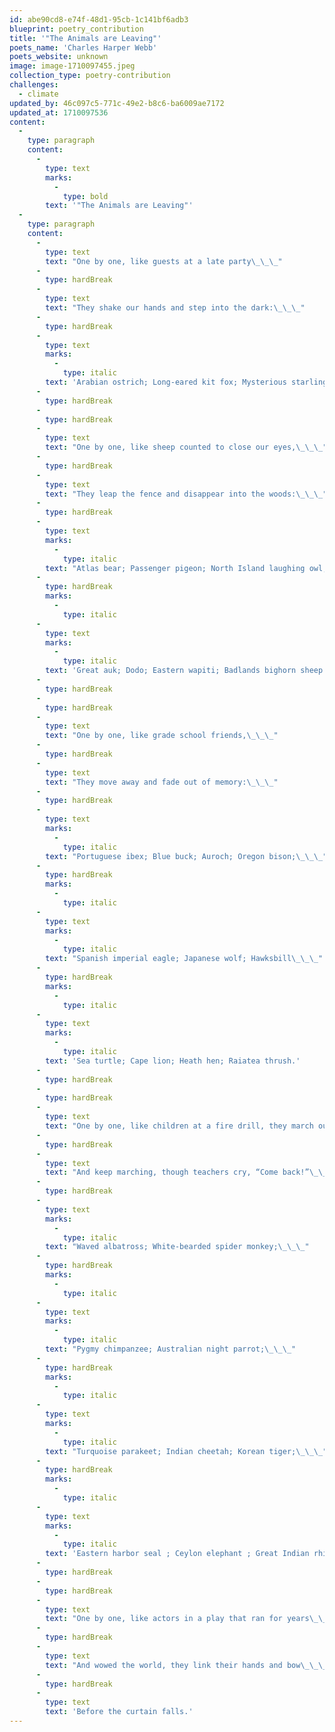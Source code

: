 ```yaml
---
id: abe90cd8-e74f-48d1-95cb-1c141bf6adb3
blueprint: poetry_contribution
title: '"The Animals are Leaving"'
poets_name: 'Charles Harper Webb'
poets_website: unknown
image: image-1710097455.jpeg
collection_type: poetry-contribution
challenges:
  - climate
updated_by: 46c097c5-771c-49e2-b8c6-ba6009ae7172
updated_at: 1710097536
content:
  -
    type: paragraph
    content:
      -
        type: text
        marks:
          -
            type: bold
        text: '"The Animals are Leaving"'
  -
    type: paragraph
    content:
      -
        type: text
        text: "One by one, like guests at a late party\_\_\_"
      -
        type: hardBreak
      -
        type: text
        text: "They shake our hands and step into the dark:\_\_\_"
      -
        type: hardBreak
      -
        type: text
        marks:
          -
            type: italic
        text: 'Arabian ostrich; Long-eared kit fox; Mysterious starling.'
      -
        type: hardBreak
      -
        type: hardBreak
      -
        type: text
        text: "One by one, like sheep counted to close our eyes,\_\_\_"
      -
        type: hardBreak
      -
        type: text
        text: "They leap the fence and disappear into the woods:\_\_\_"
      -
        type: hardBreak
      -
        type: text
        marks:
          -
            type: italic
        text: "Atlas bear; Passenger pigeon; North Island laughing owl;\_\_\_"
      -
        type: hardBreak
        marks:
          -
            type: italic
      -
        type: text
        marks:
          -
            type: italic
        text: 'Great auk; Dodo; Eastern wapiti; Badlands bighorn sheep. '
      -
        type: hardBreak
      -
        type: hardBreak
      -
        type: text
        text: "One by one, like grade school friends,\_\_\_"
      -
        type: hardBreak
      -
        type: text
        text: "They move away and fade out of memory:\_\_\_"
      -
        type: hardBreak
      -
        type: text
        marks:
          -
            type: italic
        text: "Portuguese ibex; Blue buck; Auroch; Oregon bison;\_\_\_"
      -
        type: hardBreak
        marks:
          -
            type: italic
      -
        type: text
        marks:
          -
            type: italic
        text: "Spanish imperial eagle; Japanese wolf; Hawksbill\_\_\_"
      -
        type: hardBreak
        marks:
          -
            type: italic
      -
        type: text
        marks:
          -
            type: italic
        text: 'Sea turtle; Cape lion; Heath hen; Raiatea thrush.'
      -
        type: hardBreak
      -
        type: hardBreak
      -
        type: text
        text: "One by one, like children at a fire drill, they march outside,\_\_\_"
      -
        type: hardBreak
      -
        type: text
        text: "And keep marching, though teachers cry, “Come back!”\_\_\_"
      -
        type: hardBreak
      -
        type: text
        marks:
          -
            type: italic
        text: "Waved albatross; White-bearded spider monkey;\_\_\_"
      -
        type: hardBreak
        marks:
          -
            type: italic
      -
        type: text
        marks:
          -
            type: italic
        text: "Pygmy chimpanzee; Australian night parrot;\_\_\_"
      -
        type: hardBreak
        marks:
          -
            type: italic
      -
        type: text
        marks:
          -
            type: italic
        text: "Turquoise parakeet; Indian cheetah; Korean tiger;\_\_\_"
      -
        type: hardBreak
        marks:
          -
            type: italic
      -
        type: text
        marks:
          -
            type: italic
        text: 'Eastern harbor seal ; Ceylon elephant ; Great Indian rhinoceros. '
      -
        type: hardBreak
      -
        type: hardBreak
      -
        type: text
        text: "One by one, like actors in a play that ran for years\_\_\_"
      -
        type: hardBreak
      -
        type: text
        text: "And wowed the world, they link their hands and bow\_\_\_"
      -
        type: hardBreak
      -
        type: text
        text: 'Before the curtain falls.'
---
```

